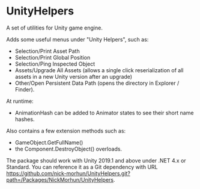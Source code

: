 # UnityHelpers
A set of utilities for Unity game engine.

Adds some useful menus under "Unity Helpers", such as:

- Selection/Print Asset Path
- Selection/Print Global Position
- Selection/Ping Inspected Object
- Assets/Upgrade All Assets (allows a single click reserialization of all assets in a new Unity version after an upgrade)
- Other/Open Persistent Data Path (opens the directory in Explorer / Finder).

At runtime:
- AnimationHash can be added to Animator states to see their short name hashes.

Also contains a few extension methods such as:
- GameObject.GetFullName()
- the Component.DestroyObject() overloads.

The package should work with Unity 2019.1 and above under .NET 4.x or Standard. You can reference it as a Git dependency with URL <https://github.com/nick-morhun/UnityHelpers.git?path=/Packages/NickMorhun/UnityHelpers>.
